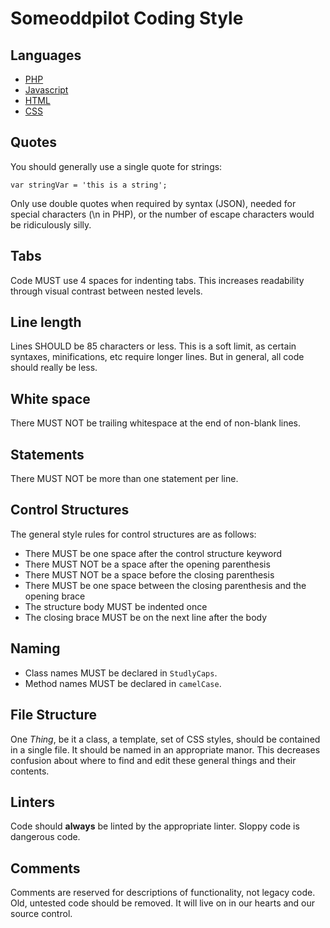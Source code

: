 # Someoddpilot Coding Style

## Languages

* [PHP](https://github.com/alexsomeoddpilot/Someoddpilot-Coding-Style/blob/master/php.md)
* [Javascript](https://github.com/alexsomeoddpilot/Someoddpilot-Coding-Style/blob/master/javascript.md)
* [HTML](https://github.com/alexsomeoddpilot/Someoddpilot-Coding-Style/blob/master/html.md)
* [CSS](https://github.com/alexsomeoddpilot/Someoddpilot-Coding-Style/blob/master/css.md)

## Quotes

You should generally use a single quote for strings:

    var stringVar = 'this is a string';

Only use double quotes when required by syntax (JSON), needed for special characters (\n in PHP), or the number of escape characters would be ridiculously silly.

## Tabs

Code MUST use 4 spaces for indenting tabs. This increases readability through visual contrast between nested levels.

## Line length

Lines SHOULD be 85 characters or less. This is a soft limit, as certain syntaxes, minifications, etc require longer lines. But in general, all code should really be less.

## White space

There MUST NOT be trailing whitespace at the end of non-blank lines.

## Statements

There MUST NOT be more than one statement per line.

## Control Structures

The general style rules for control structures are as follows:

* There MUST be one space after the control structure keyword
* There MUST NOT be a space after the opening parenthesis
* There MUST NOT be a space before the closing parenthesis
* There MUST be one space between the closing parenthesis and the opening brace
* The structure body MUST be indented once
* The closing brace MUST be on the next line after the body

## Naming

* Class names MUST be declared in `StudlyCaps`.
* Method names MUST be declared in `camelCase`.

## File Structure

One *Thing*, be it a class, a template, set of CSS styles, should be contained in a single file. It should be named in an appropriate manor. This decreases confusion about where to find and edit these general things and their contents.

## Linters

Code should **always** be linted by the appropriate linter. Sloppy code is dangerous code.

## Comments

Comments are reserved for descriptions of functionality, not legacy code. Old, untested code should be removed. It will live on in our hearts and our source control.
